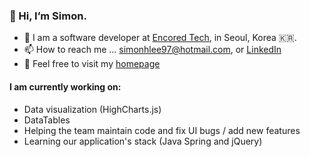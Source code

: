 ### 👋 Hi, I’m Simon.

- 💾 I am a software developer at [Encored Tech](https://encoredtech.com), in Seoul, Korea 🇰🇷.
- 📫 How to reach me ... simonhlee97@hotmail.com, or [LinkedIn](https://linkedin.com/in/simon-h-lee)
- 💼 Feel free to visit my [homepage](https://simonhlee97.github.io/)

#### I am currently working on:

- Data visualization (HighCharts.js)
- DataTables
- Helping the team maintain code and fix UI bugs / add new features
- Learning our application's stack (Java Spring and jQuery)
